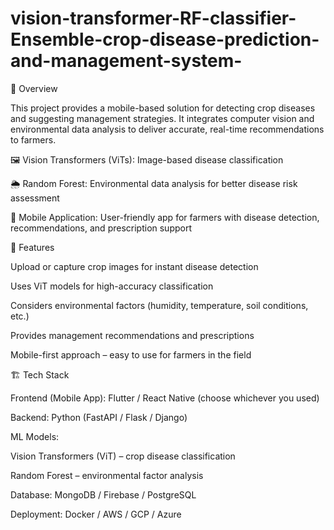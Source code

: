 # vision-transformer-RF-classifier-Ensemble-crop-disease-prediction-and-management-system-

📌 Overview

This project provides a mobile-based solution for detecting crop diseases and suggesting management strategies.
It integrates computer vision and environmental data analysis to deliver accurate, real-time recommendations to farmers.

🖼️ Vision Transformers (ViTs): Image-based disease classification

🌦️ Random Forest: Environmental data analysis for better disease risk assessment

📱 Mobile Application: User-friendly app for farmers with disease detection, recommendations, and prescription support

🚀 Features

Upload or capture crop images for instant disease detection

Uses ViT models for high-accuracy classification

Considers environmental factors (humidity, temperature, soil conditions, etc.)

Provides management recommendations and prescriptions

Mobile-first approach – easy to use for farmers in the field

🏗️ Tech Stack

Frontend (Mobile App): Flutter / React Native (choose whichever you used)

Backend: Python (FastAPI / Flask / Django)

ML Models:

Vision Transformers (ViT) – crop disease classification

Random Forest – environmental factor analysis

Database: MongoDB / Firebase / PostgreSQL

Deployment: Docker / AWS / GCP / Azure
